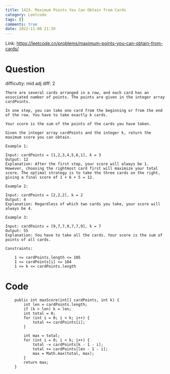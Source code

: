```yaml
---
title: 1423. Maximum Points You Can Obtain from Cards
category: Leetcode
tags: []
comments: true
date: 2022-11-08 21:39
---
```




Link: https://leetcode.cn/problems/maximum-points-you-can-obtain-from-cards/

# Question

difficulty: mid
adj diff: 2

    There are several cards arranged in a row, and each card has an associated number of points. The points are given in the integer array cardPoints.

    In one step, you can take one card from the beginning or from the end of the row. You have to take exactly k cards.

    Your score is the sum of the points of the cards you have taken.

    Given the integer array cardPoints and the integer k, return the maximum score you can obtain.

    Example 1:

    Input: cardPoints = [1,2,3,4,5,6,1], k = 3
    Output: 12
    Explanation: After the first step, your score will always be 1. However, choosing the rightmost card first will maximize your total score. The optimal strategy is to take the three cards on the right, giving a final score of 1 + 6 + 5 = 12.

    Example 2:

    Input: cardPoints = [2,2,2], k = 2
    Output: 4
    Explanation: Regardless of which two cards you take, your score will always be 4.

    Example 3:

    Input: cardPoints = [9,7,7,9,7,7,9], k = 7
    Output: 55
    Explanation: You have to take all the cards. Your score is the sum of points of all cards.

    Constraints:

        1 <= cardPoints.length <= 105
        1 <= cardPoints[i] <= 104
        1 <= k <= cardPoints.length

# Code

```
    public int maxScore(int[] cardPoints, int k) {
        int len = cardPoints.length;
        if (k > len) k = len;
        int total = 0;
        for (int i = 0; i < k; i++) {
            total += cardPoints[i];
        }

        int max = total;
        for (int i = 0; i < k; i++) {
            total -= cardPoints[k - 1 - i];
            total += cardPoints[len - 1 - i];
            max = Math.max(total, max);
        }
        return max;
    }
```
